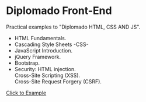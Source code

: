 # Diplomado Front-End 

Practical examples to "Diplomado HTML, CSS AND JS".

- HTML Fundamentals.
- Cascading Style Sheets -CSS-
- JavaScript Introduction.
- jQuery Framework. 
- Bootstrap.
- Security: 
   HTML injection.   
   Cross-Site Scripting (XSS).    
   Cross-Site Request Forgery (CSRF).

[Click to Example](https://rygogre.github.io/DiplomadoFrontEnd/)